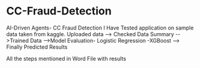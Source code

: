 # CC-Fraud-Detection
AI-Driven Agents- CC Fraud Detection
I Have Tested application on sample data taken from kaggle.
Uploaded data 
--> Checked Data Summary
-->Trained Data
-->Model Evaluation- Logistic Regression -XGBoost
--> Finally Predicted Results

All the steps mentioned in Word File with results
